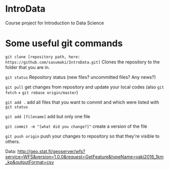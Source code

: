 # IntroData
Course project for Introduction to Data Science

# Some useful git commands

`git clone [repository path, here: https://github.com/sasumaki/IntroData.git]` Clones the repository to the folder that you are in.

`git status` Repository status (new files? uncommitted files? Any news?)

`git pull` get changes from repository and update your local codes (also `git fetch` + `git rebase origin/master`)

`git add .` add all files that you want to commit and which were listed with `git status`

`git add [filename]` add but only one file

`git commit -m "[what did you change?]"` create a version of the file

`git push origin` push your changes to repository so that they're visible to others.

Data: http://geo.stat.fi/geoserver/wfs?service=WFS&version=1.0.0&request=GetFeature&typeName=vaki2016_1km_kp&outputFormat=csv

